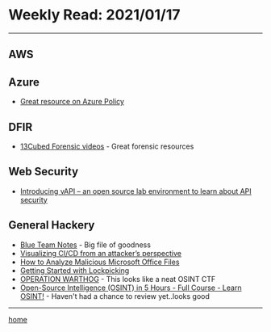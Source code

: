# Weekly Read: 2021/01/17
----

## AWS



## Azure

 * [Great resource on Azure Policy](https://github.com/globalbao/awesome-azure-policy)


## DFIR

 * [13Cubed Forensic videos](https://www.youtube.com/channel/UCy8ntxFEudOCRZYT1f7ya9Q)  - Great forensic resources



## Web Security

 * [Introducing vAPI – an open source lab environment to learn about API security](https://portswigger.net/daily-swig/introducing-vapi-an-open-source-lab-environment-to-learn-about-api-security)


## General Hackery
 
 * [Blue Team Notes](https://github.com/Purp1eW0lf/Blue-Team-Notes) - Big file of goodness 
 * [Visualizing CI/CD from an attacker’s perspective](https://medium.com/cider-sec/visualizing-ci-cd-from-an-attackers-perspective-22dfa38c9d09)
 * [How to Analyze Malicious Microsoft Office Files](https://www.intezer.com/blog/malware-analysis/analyze-malicious-microsoft-office-files/)
 * [Getting Started with Lockpicking](https://blog.yaelwrites.com/getting-started-with-lockpicking/)
 * [OPERATION WARTHOG](https://hacktoria.com/monthly-ctf/operation-warthog/) - This looks like a neat OSINT CTF
 * [Open-Source Intelligence (OSINT) in 5 Hours - Full Course - Learn OSINT!](https://www.youtube.com/watch?v=qwA6MmbeGNo) - Haven't had a chance to review yet..looks good
 




----
[home](index.md)
